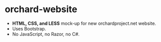 orchard-website
===============

- **HTML, CSS, and LESS** mock-up for new orchardproject.net website.
- Uses Bootstrap.
- No JavaScript, no Razor, no C#.

